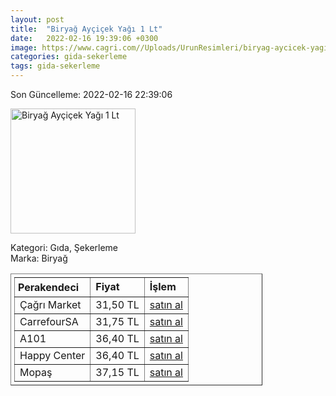 ```yaml
---
layout: post
title:  "Biryağ Ayçiçek Yağı 1 Lt"
date:   2022-02-16 19:39:06 +0300
image: https://www.cagri.com//Uploads/UrunResimleri/biryag-aycicek-yagi-1-lt-e2af.jpg
categories: gida-sekerleme
tags: gida-sekerleme
---
```


Son Güncelleme: 2022-02-16 22:39:06

<img src="https://www.cagri.com//Uploads/UrunResimleri/biryag-aycicek-yagi-1-lt-e2af.jpg" width="200" alt="Biryağ Ayçiçek Yağı 1 Lt" />

Kategori: Gıda, Şekerleme
<br />
Marka: Biryağ

<table border="1" style="padding: 5px;width:80%;">
  <tr>
    <td style="padding: 5px;"><strong>Perakendeci</strong></td>
    <td><strong>Fiyat</strong></td>
    <td><strong>İşlem</strong></td>
  </tr>
  <tr>
              <td>Çağrı Market</td>
              <td>31,50 TL</td>
              <td><a target="_blank" href="https://www.cagri.com/biryag-aycicek-yagi-1-lt">satın al</a></td>
            </tr><tr>
              <td>CarrefourSA</td>
              <td>31,75 TL</td>
              <td><a target="_blank" href="https://www.carrefoursa.com/biryag-aycicek-yagi-1-lt-p-30072273">satın al</a></td>
            </tr><tr>
              <td>A101</td>
              <td>36,40 TL</td>
              <td><a target="_blank" href="https://www.a101.com.tr/market/biryag-aycicek-yagi-1-l/">satın al</a></td>
            </tr><tr>
              <td>Happy Center</td>
              <td>36,40 TL</td>
              <td><a target="_blank" href="https://www.happycenter.com.tr/Biryag_Y_aycicek_Yagi_1_Lt">satın al</a></td>
            </tr><tr>
              <td>Mopaş</td>
              <td>37,15 TL</td>
              <td><a target="_blank" href="https://www.mopas.com.tr/biryag-aycicek-1-l/p/1796">satın al</a></td>
            </tr>
</table>
